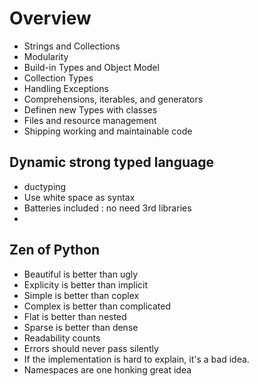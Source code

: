 # Overview
* Strings and Collections
* Modularity
* Build-in Types and Object Model
* Collection Types
* Handling Exceptions
* Comprehensions, iterables, and generators
* Definen new Types with classes
* Files and resource management
* Shipping working and maintainable code

## Dynamic strong typed language
* ductyping
* Use white space as syntax
* Batteries included : no need 3rd libraries
* 
## Zen of Python
* Beautiful is better than ugly
* Explicity is better than implicit
* Simple is better than coplex
* Complex is better than complicated
* Flat is better than nested
* Sparse is better than dense
* Readability counts
* Errors should never pass silently
* If the implementation is hard to explain, it's a bad idea.
* Namespaces are one honking great idea




